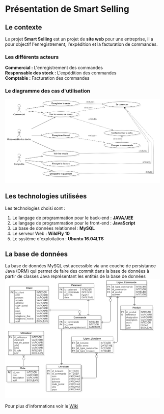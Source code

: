 # Présentation de Smart Selling

## Le contexte
Le projet **Smart Selling** est un projet de **site web** pour une entreprise, il a pour objectif l'enregistrement, l'expédition et la facturation de commandes.  

### Les différents acteurs
**Commercial :** L'enregistrement des commandes  
**Responsable des stock :** L'expédition des commandes  
**Comptable :** Facturation des commandes  

### Le diagramme des cas d'utilisation
![](https://github.com/MGuillaumeF/smart_selling/blob/master/UseCaseDiagram.png)

## Les technologies utilisées
Les technologies choisi sont : 
1. Le langage de programmation pour le back-end : **JAVA/JEE**
1. Le langage de programmation pour le front-end : **JavaScript**
1. La base de données relationnel : **MySQL**
1. Le serveur Web : **WildFly 10**
1. Le système d'exploitation : **Ubuntu 16.04LTS**

## La base de données
La base de données MySQL est accessible via une couche de persistance Java (ORM) qui permet de faire des commit dans la base de données à partir de classes Java représentant les entités de la base de données
![](https://github.com/MGuillaumeF/smart_selling/blob/master/Database.png)

Pour plus d'informations voir le [Wiki](https://github.com/MGuillaumeF/smart_selling/wiki)
